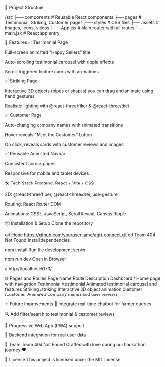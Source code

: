 📁 Project Structure

/src
├── components # Reusable React components
├── pages # Testimonial, Striking, Customer pages
├── styles # CSS files
├── assets # Images, icons, videos
├── App.jsx # Main router with all routes
└── main.jsx # React app entry

🚀 Features
✅ Testimonial Page

Full-screen animated "Happy Sellers" title

Auto-scrolling testimonial carousel with ripple effects

Scroll-triggered feature cards with animations

✅ Striking Page

Interactive 3D objects (pipes or shapes) you can drag and animate using hand gestures

Realistic lighting with @react-three/fiber & @react-three/drei

✅ Customer Page

Auto-changing company names with animated transitions

Hover reveals "Meet the Customer" button

On click, reveals cards with customer reviews and images

✅ Reusable Animated Navbar

Consistent across pages

Responsive for mobile and tablet devices

🛠️ Tech Stack
Frontend: React + Vite + CSS

3D: @react-three/fiber, @react-three/drei, use-gesture

Routing: React Router DOM

Animations: CSS3, JavaScript, Scroll Reveal, Canvas Ripple

📦 Installation & Setup
Clone the repository

git clone https://github.com/yourusername/agri-connect.git
cd Team 404 Not Found
Install dependencies

npm install
Run the development server

npm run dev
Open in Browser

a
http://localhost:5173/

🌐 Pages and Routes
Page Name Route Description
Dashboard / Home page with navigation
Testimonial /testimonial Animated testimonial carousel and features
Striking /striking Interactive 3D object animation
Customer /customer Animated company names and user reviews

✨ Future Improvements
💬 Integrate real-time chatbot for farmer queries

🔍 Add filter/search to testimonial & customer reviews

📱 Progressive Web App (PWA) support

🧠 Backend integration for real user data

🙌 Team
Team 404 Not Found
Crafted with love during our hackathon journey ❤️

📄 License
This project is licensed under the MIT License.

